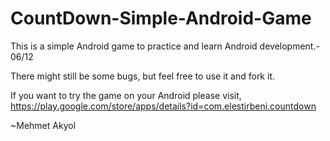 CountDown-Simple-Android-Game
=============================

This is a simple Android game to practice and learn Android development.- 06/12

There might still be some bugs, but feel free to use it and fork it.

If you want to try the game on your Android please visit, https://play.google.com/store/apps/details?id=com.elestirbeni.countdown


~Mehmet Akyol
